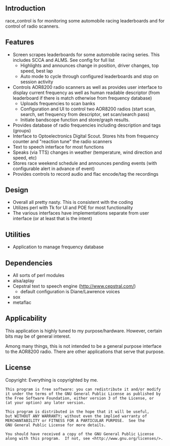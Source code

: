 Introduction
------------

race_control is for monitoring some automobile racing leaderboards and for control of radio scanners.

Features
--------

* Screen scrapes leaderboards for some automobile racing series.  This includes SCCA and ALMS.  See config for full list
    * Highlights and announces change in position, driver changes, top speed, best lap
    * Auto mode to cycle through configured leaderboards and stop on session activity
* Controls AOR8200 radio scanners as well as provides user interface to display current frequency as well as human readable descriptor (from leaderboard if there is match otherwise from frequency database)
    * Uploads frequencies to scan banks
    * Configuration and UI to control two AOR8200 radios (start scan, search, set frequency from descriptor, set scan/search pass)
    * Initiate bandscope function and store/graph results.
* Provides database of radio frequencies including description and tags (groups)
* Interface to Optoelectronics Digital Scout.  Stores hits from frequency counter and "reaction tune" the radio scanners
* Text to speech interface for most functions
* Speaks (via TTS) changes in weather (temperature, wind direction and speed, etc)
* Stores race weekend schedule and announces pending events (with configurable alert in advance of event)
* Provides controls to record audio and flac encode/tag the recordings

Design
------
* Overall all pretty nasty.  This is consistent with the coding
* Utilizes perl with Tk for UI and POE for most functionality
* The various interfaces have implementations separate from user interface (or at least that is the intent)

Utilities
---------

* Application to manage frequency database

Dependencies
------------

* All sorts of perl modules
* alsa/aplay
* Cepstral text to speech engine (http://www.cepstral.com/)
    * default configuration is Diane/Lawrence voices
* sox
* metaflac

Applicability
-------------

This application is highly tuned to my purpose/hardware.  However, certain bits may be of general interest.

Among many things, this is not intended to be a general purpose interface to the AOR8200 radio.  There are other applications that serve that purpose.

License
-------

Copyright: Everything is copyrighted by me.


    This program is free software: you can redistribute it and/or modify
    it under the terms of the GNU General Public License as published by
    the Free Software Foundation, either version 3 of the License, or
    (at your option) any later version.

    This program is distributed in the hope that it will be useful,
    but WITHOUT ANY WARRANTY; without even the implied warranty of
    MERCHANTABILITY or FITNESS FOR A PARTICULAR PURPOSE.  See the
    GNU General Public License for more details.

    You should have received a copy of the GNU General Public License
    along with this program.  If not, see <http://www.gnu.org/licenses/>.